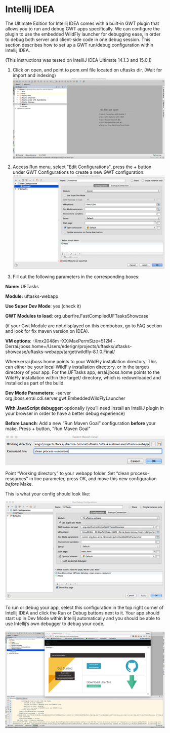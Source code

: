 # Intellij IDEA

The Ultimate Edition for Intellij IDEA comes with a built-in GWT plugin that allows you to run and debug GWT apps specifically. We can configure the plugin to use the embedded WildFly launcher for debugging ease, in order to debug both server and client-side code in one debug session. This section describes how to set up a GWT run/debug configuration within Intellij IDEA.

(This instructions was tested on  IntelliJ IDEA Ultimate 14.1.3 and 15.0.1)

1. Click on open, and point to pom.xml file located on uftasks dir. (Wait for import and indexing)
![imported project](importedProject.png)

2. Access Run menu, select "Edit Configurations", press the + button under GWT Configurations to create a new GWT configuration.
![empty gwt](emptyGwtConfiguration.png)

3. Fill out the following parameters in the corresponding boxes:

**Name:** UFTasks

 **Module:** uftasks-webapp

 **Use Super Dev Mode**: yes (check it)

 **GWT Modules to load**: org.uberfire.FastCompiledUFTasksShowcase

(if your Gwt Module are not displayed on this combobox, go to FAQ section and look for fix maven version on IDEA).

 **VM options**: -Xmx2048m -XX:MaxPermSize=512M -Derrai.jboss.home=/Users/ederign/projects/uftasks/uftasks-showcase/uftasks-webapp/target/wildfly-8.1.0.Final/

Where errai.jboss.home points to your WildFly installation directory. This can either be your local WildFly installation directory, or in the target/ directory of your app. For the UFTasks app, errai.jboss.home points to the WildFly installation within the target/ directory, which is redownloaded and installed as part of the build.

**Dev Mode Parameters**:
-server org.jboss.errai.cdi.server.gwt.EmbeddedWildFlyLauncher

**With JavaScript debugger**: optionally (you’ll need install an IntelliJ plugin in your browser in order to have a better debug experience)

**Before Launch**: Add a new “Run Maven Goal” configuration **before** your make. Press + button, "Run Maven Goal"

![maven goal](mavenGoal.png)

Point “Working directory” to your webapp folder, Set “clean process-resources" in line parameter, press OK, and move this new configuration *before* Make.


This is what your config should look like:

![config idea](configIDEA.png)

To run or debug your app, select this configuration in the top right corner of Intellij IDEA and click the Run or Debug buttons next to it. Your app should start up in Dev Mode within Intellij automatically and you should be able to use Intellij’s own debugger to debug your code.

![run idea](runOnIDEA.png)

